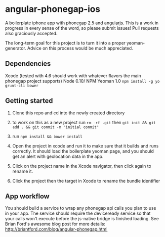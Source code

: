 angular-phonegap-ios
====================

A boilerplate iphone app with phonegap 2.5 and angularjs. This is a work in progress in every sense of the word, so please submit issues! Pull requests also graciously accepted.

The long-term goal for this project is to turn it into a proper yeoman-generator. Advice on this process would be much appreciated.

Dependencies
---------------
Xcode (tested with 4.6 should work with whatever flavors the main phonegap project supports)
Node 0.10/ NPM
Yeoman 1.0 ```npm install -g yo grunt-cli bower```

Getting started
----------------
1) Clone this repo and cd into the newly created directory

2) to work on this as a new project run ```rm -rf .git``` then ```git init && git add . && git commit -m "initial commit"```

3) run ```npm install && bower install```

4) Open the project in xcode and run it to make sure that it builds and runs correctly. It should load the boilerplate yeoman page, and you should get an alert with geolocation data in the app.

5) Click on the project name in the Xcode navigator, then click again to rename it.

6) Click the project then the target in Xcode to rename the bundle identifier

App workflow
----------------
You should build a service to wrap any phonegap api calls you plan to use in your app. The service should require the deviceready service so that your calls won't execute before the js-native bridge is finished loading. See Brian Ford's awesome blog post for more details: http://briantford.com/blog/angular-phonegap.html
